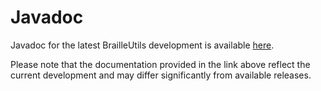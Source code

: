 # Javadoc #
Javadoc for the latest BrailleUtils development is available [here](http://files.pef-format.org/javadoc/brailleUtils/index.html).

Please note that the documentation provided in the link above reflect the current development and may differ significantly from available releases.